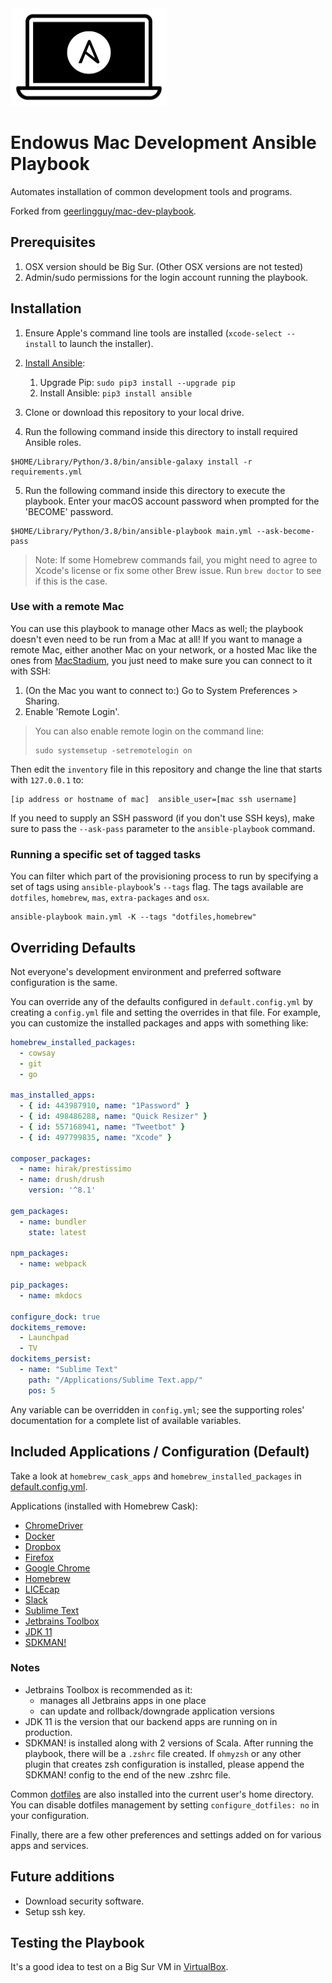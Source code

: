 <img src="https://raw.githubusercontent.com/geerlingguy/mac-dev-playbook/master/files/Mac-Dev-Playbook-Logo.png" width="250" height="156" alt="Mac Dev Playbook Logo" />

# Endowus Mac Development Ansible Playbook

Automates installation of common development tools and programs.

Forked from [geerlingguy/mac-dev-playbook](https://github.com/geerlingguy/mac-dev-playbook).

## Prerequisites
  1. OSX version should be Big Sur. (Other OSX versions are not tested)
  2. Admin/sudo permissions for the login account running the playbook.

## Installation

  1. Ensure Apple's command line tools are installed (`xcode-select --install` to launch the installer).
  2. [Install Ansible](https://docs.ansible.com/ansible/latest/installation_guide/index.html):

     1. Upgrade Pip: `sudo pip3 install --upgrade pip`
     2. Install Ansible: `pip3 install ansible`

  3. Clone or download this repository to your local drive.
  4. Run the following command inside this directory to install required Ansible roles.
   ```
   $HOME/Library/Python/3.8/bin/ansible-galaxy install -r requirements.yml
  ```
   
  5. Run the following command inside this directory to execute the playbook. Enter your macOS account password when prompted for the 'BECOME' password.
   ```
   $HOME/Library/Python/3.8/bin/ansible-playbook main.yml --ask-become-pass
   ```

> Note: If some Homebrew commands fail, you might need to agree to Xcode's license or fix some other Brew issue. Run `brew doctor` to see if this is the case.

### Use with a remote Mac

You can use this playbook to manage other Macs as well; the playbook doesn't even need to be run from a Mac at all! If you want to manage a remote Mac, either another Mac on your network, or a hosted Mac like the ones from [MacStadium](https://www.macstadium.com), you just need to make sure you can connect to it with SSH:

  1. (On the Mac you want to connect to:) Go to System Preferences > Sharing.
  2. Enable 'Remote Login'.

> You can also enable remote login on the command line:
>
>     sudo systemsetup -setremotelogin on

Then edit the `inventory` file in this repository and change the line that starts with `127.0.0.1` to:

```
[ip address or hostname of mac]  ansible_user=[mac ssh username]
```

If you need to supply an SSH password (if you don't use SSH keys), make sure to pass the `--ask-pass` parameter to the `ansible-playbook` command.

### Running a specific set of tagged tasks

You can filter which part of the provisioning process to run by specifying a set of tags using `ansible-playbook`'s `--tags` flag. The tags available are `dotfiles`, `homebrew`, `mas`, `extra-packages` and `osx`.

    ansible-playbook main.yml -K --tags "dotfiles,homebrew"

## Overriding Defaults

Not everyone's development environment and preferred software configuration is the same.

You can override any of the defaults configured in `default.config.yml` by creating a `config.yml` file and setting the overrides in that file. For example, you can customize the installed packages and apps with something like:

```yaml
homebrew_installed_packages:
  - cowsay
  - git
  - go

mas_installed_apps:
  - { id: 443987910, name: "1Password" }
  - { id: 498486288, name: "Quick Resizer" }
  - { id: 557168941, name: "Tweetbot" }
  - { id: 497799835, name: "Xcode" }

composer_packages:
  - name: hirak/prestissimo
  - name: drush/drush
    version: '^8.1'

gem_packages:
  - name: bundler
    state: latest

npm_packages:
  - name: webpack

pip_packages:
  - name: mkdocs

configure_dock: true
dockitems_remove:
  - Launchpad
  - TV
dockitems_persist:
  - name: "Sublime Text"
    path: "/Applications/Sublime Text.app/"
    pos: 5
```

Any variable can be overridden in `config.yml`; see the supporting roles' documentation for a complete list of available variables.

## Included Applications / Configuration (Default)

Take a look at `homebrew_cask_apps` and `homebrew_installed_packages` in [default.config.yml](default.config.yml).

Applications (installed with Homebrew Cask):

  - [ChromeDriver](https://sites.google.com/chromium.org/driver/)
  - [Docker](https://www.docker.com/)
  - [Dropbox](https://www.dropbox.com/)
  - [Firefox](https://www.mozilla.org/en-US/firefox/new/)
  - [Google Chrome](https://www.google.com/chrome/)
  - [Homebrew](http://brew.sh/)
  - [LICEcap](http://www.cockos.com/licecap/)
  - [Slack](https://slack.com/)
  - [Sublime Text](https://www.sublimetext.com/)
  - [Jetbrains Toolbox](https://www.jetbrains.com/toolbox-app/)
  - [JDK 11](https://adoptium.net/)
  - [SDKMAN!](https://sdkman.io/)

### Notes

  - Jetbrains Toolbox is recommended as it:
    - manages all Jetbrains apps in one place
    - can update and rollback/downgrade application versions
  - JDK 11 is the version that our backend apps are running on in production.
  - SDKMAN! is installed along with 2 versions of Scala. After running the playbook, there will be a `.zshrc` file created. If `ohmyzsh` or any other plugin that creates zsh configuration is installed, please append the SDKMAN! config to the end of the new .zshrc file.

Common [dotfiles](https://github.com/williamhaw/mac-dotfiles) are also installed into the current user's home directory. You can disable dotfiles management by setting `configure_dotfiles: no` in your configuration.

Finally, there are a few other preferences and settings added on for various apps and services.

## Future additions

- Download security software.
- Setup ssh key.

## Testing the Playbook

It's a good idea to test on a Big Sur VM in [VirtualBox](https://www.virtualbox.org/wiki/Downloads).